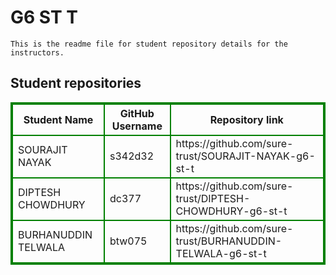 # G6 ST T
    This is the readme file for student repository details for the instructors.
## Student repositories 
<table style="border : 2px solid green; width:100%;">
<tr >
<th style="border : 2px solid green;">Student Name</th>
<th style="border : 2px solid green;">GitHub Username</th>
<th style="border : 2px solid green;">Repository link</th>
</tr>
<tr style="border : 2px solid green;">
<td style="border : 2px solid green;">SOURAJIT NAYAK</td> 

<td style="border : 2px solid green;">s342d32</td> 

<td style="border : 2px solid green;">https://github.com/sure-trust/SOURAJIT-NAYAK-g6-st-t</td> 
</tr>

<tr style="border : 2px solid green;">
<td style="border : 2px solid green;">DIPTESH CHOWDHURY</td> 

<td style="border : 2px solid green;">dc377</td> 

<td style="border : 2px solid green;">https://github.com/sure-trust/DIPTESH-CHOWDHURY-g6-st-t</td> 
</tr>

<tr style="border : 2px solid green;">
<td style="border : 2px solid green;">BURHANUDDIN TELWALA</td> 

<td style="border : 2px solid green;">btw075</td> 

<td style="border : 2px solid green;">https://github.com/sure-trust/BURHANUDDIN-TELWALA-g6-st-t</td> 
</tr>
